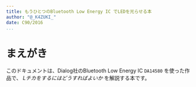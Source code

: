```yaml
---
title: もうひとつのBluetooth Low Energy IC でLEDを光らせる本
author: "@_K4ZUKI_"
date: C90/2016
...
```


# まえがき
このドキュメントは、Dialog社のBluetooth Low Energy IC `DA14580` を使った作品で、
*Lチカをするにはどうすればよいか* を解説する本です。
